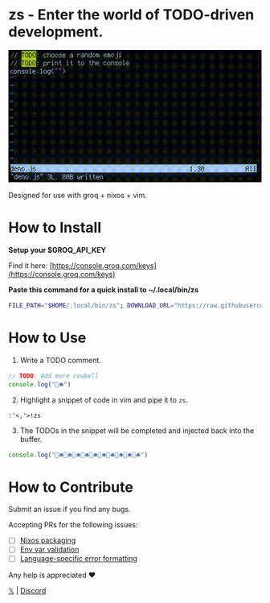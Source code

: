 # zs - Enter the world of TODO-driven development.

![](https://raw.githubusercontent.com/unrizen/zs/refs/heads/dev/demo.gif)

Designed for use with groq + nixos + vim.

# How to Install
**Setup your $GROQ_API_KEY**

Find it here: [https://console.groq.com/keys](https://console.groq.com/keys)

**Paste this command for a quick install to ~/.local/bin/zs**

```sh
FILE_PATH="$HOME/.local/bin/zs"; DOWNLOAD_URL="https://raw.githubusercontent.com/unrizen/zs/refs/heads/dev/zs"; if [ -f "$FILE_PATH" ]; then echo "The file $FILE_PATH already exists."; read -p "Do you want to overwrite it? (y/n): " answer; case $answer in [Yy]* ) echo "Proceeding with download."; curl -L -o "$FILE_PATH" "$DOWNLOAD_URL" && echo "Download completed successfully." && chmod +x "$FILE_PATH" && echo "Made $FILE_PATH executable." || echo "Download failed.";; * ) echo "Aborting operation.";; esac; else echo "Downloading zs."; curl -L -o "$FILE_PATH" "$DOWNLOAD_URL" && echo "Download completed successfully." && chmod +x "$FILE_PATH" && echo "Made $FILE_PATH executable." || echo "Download failed."; fi
```

# How to Use
1. Write a TODO comment.
```javascript
// TODO: Add more cowbell
console.log("🐄🛎️")
```

2. Highlight a snippet of code in vim and pipe it to `zs`.
```
:'<,'>!zs
```

3. The TODOs in the snippet will be completed and injected back into the buffer.
```javascript
console.log("🐄🛎️🐄🛎️🐄🛎️🐄🛎️🐄🛎️🐄🛎️🐄🛎️🐄🛎️🐄🛎️🐄🛎️")
```

# How to Contribute

Submit an issue if you find any bugs.

Accepting PRs for the following issues:
- [ ] [Nixos packaging](https://github.com/unrizen/zs/issues/1)
- [ ] [Env var validation](https://github.com/unrizen/zs/issues/2)
- [ ] [Language-specific error formatting](https://github.com/unrizen/zs/issues/3)

Any help is appreciated ❤️

[𝕏](https://x.com/_unrizen) | [Discord](https://discord.gg/kABMK5pHAA)
